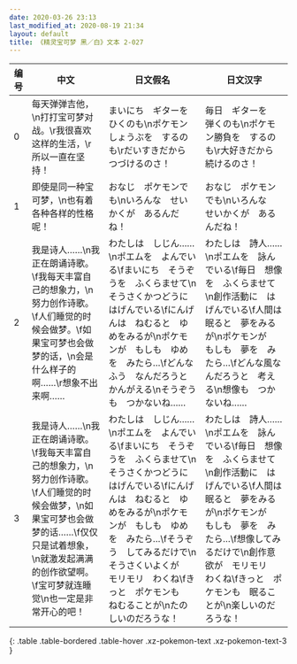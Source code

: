 ```yaml
---
date: 2020-03-26 23:13
last_modified_at: 2020-08-19 21:34
layout: default
title: 《精灵宝可梦 黑／白》文本 2-027
---
```

| 编号 | 中文 | 日文假名 | 日文汉字 |
| ---- | ---- | ---- | --- |
| 0 | 每天弹弹吉他，\n打打宝可梦对战。\r我很喜欢这样的生活，\r所以一直在坚持！ | まいにち　ギターを　ひくのも\nポケモンしょうぶを　するのも\rだいすきだから　つづけるのさ！ | 毎日　ギターを　弾くのも\nポケモン勝負を　するのも\r大好きだから　続けるのさ！ |
| 1 | 即使是同一种宝可梦，\n也有着各种各样的性格呢！ | おなじ　ポケモンでも\nいろんな　せいかくが　あるんだね！ | おなじ　ポケモンでも\nいろんな　せいかくが　あるんだね！ |
| 2 | 我是诗人……\n我正在朗诵诗歌。\f我每天丰富自己的想象力，\n努力创作诗歌。\f人们睡觉的时候会做梦。\f如果宝可梦也会做梦的话，\n会是什么样子的啊……\r想象不出来啊…… | わたしは　しじん……\nポエムを　よんでいる\fまいにち　そうぞうを　ふくらませて\nそうさくかつどうに　はげんでいる\fにんげんは　ねむると　ゆめをみるが\nポケモンが　もしも　ゆめを　みたら…\fどんなふう　なんだろうと　かんがえる\nそうぞうも　つかないね…… | わたしは　詩人……\nポエムを　詠んでいる\f毎日　想像を　ふくらませて\n創作活動に　はげんでいる\f人間は　眠ると　夢をみるが\nポケモンが　もしも　夢を　みたら…\fどんな風なんだろうと　考える\n想像も　つかないね…… |
| 3 | 我是诗人……\n我正在朗诵诗歌。\f我每天丰富自己的想象力，\n努力创作诗歌。\f人们睡觉的时候会做梦，\n如果宝可梦也会做梦的话……\f仅仅只是试着想象，\n就激发起满满的创作欲望啊。\f宝可梦就连睡觉\n也一定是非常开心的吧！ | わたしは　しじん……\nポエムを　よんでいる\fまいにち　そうぞうを　ふくらませて\nそうさくかつどうに　はげんでいる\fにんげんは　ねむると　ゆめをみるが\nポケモンが　もしも　ゆめを　みたら…\fそうぞう　してみるだけで\nそうさくいよくが　モリモリ　わくね\fきっと　ポケモンも　ねむることが\nたのしいのだろうな！ | わたしは　詩人……\nポエムを　詠んでいる\f毎日　想像を　ふくらませて\n創作活動に　はげんでいる\f人間は　眠ると　夢をみるが\nポケモンが　もしも　夢を　みたら…\f想像してみるだけで\n創作意欲が　モリモリ　わくね\fきっと　ポケモンも　眠ることが\n楽しいのだろうな！ |
{: .table .table-bordered .table-hover .xz-pokemon-text .xz-pokemon-text-3 }